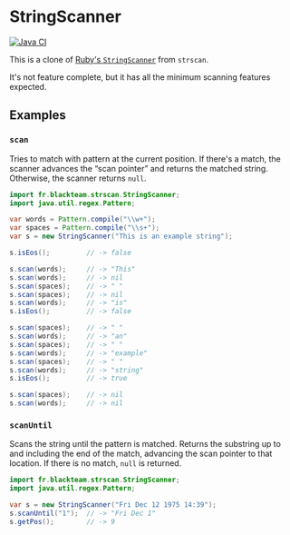 # StringScanner

[![Java CI](https://github.com/Faveod/strscan-java/actions/workflows/ci.yml/badge.svg)](https://github.com/Faveod/strscan-java/actions/workflows/ci.yml)

This is a clone of [Ruby's `StringScanner`](https://docs.ruby-lang.org/en/3.2/StringScanner.html) from `strscan`.

It's not feature complete, but it has all the minimum scanning features
expected.

## Examples

### `scan`

Tries to match with pattern at the current position. If there's a match, the scanner advances the “scan pointer” and
returns the matched string. Otherwise, the scanner returns `null`.

```java
import fr.blackteam.strscan.StringScanner;
import java.util.regex.Pattern;

var words = Pattern.compile("\\w+");
var spaces = Pattern.compile("\\s+");
var s = new StringScanner("This is an example string");

s.isEos();         // -> false

s.scan(words);     // -> "This"
s.scan(words);     // -> nil
s.scan(spaces);    // -> " "
s.scan(spaces);    // -> nil
s.scan(words);     // -> "is"
s.isEos();         // -> false

s.scan(spaces);    // -> " "
s.scan(words);     // -> "an"
s.scan(spaces);    // -> " "
s.scan(words);     // -> "example"
s.scan(spaces);    // -> " "
s.scan(words);     // -> "string"
s.isEos();         // -> true

s.scan(spaces);    // -> nil
s.scan(words);     // -> nil
```

### `scanUntil`

Scans the string until the pattern is matched. Returns the substring up to and including the end of the match, advancing
the scan pointer to that location. If there is no match, `null` is returned.

```java
import fr.blackteam.strscan.StringScanner;
import java.util.regex.Pattern;

var s = new StringScanner("Fri Dec 12 1975 14:39");
s.scanUntil("1");  // -> "Fri Dec 1"
s.getPos();        // -> 9
```